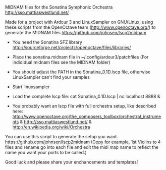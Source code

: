 MIDNAM files for the Sonatina Symphonic Orchestra
http://sso.mattiaswestlund.net/

Made for a project with Ardour 3 and LinuxSampler on GNU/Linux, using these scripts from the OpenOctave team (http://www.openoctave.org/) to generate the MIDNAM files
https://github.com/johnsen/lscp2midnam 


* You need the Sonatina SFZ library
http://sourceforge.net/projects/openoctave/files/libraries/

* Place the sonatina.midnam file in ~/.config/ardour3/patchfiles
(For indididual midnam files see the MIDNAM folder)

* You should adjust the PATH in the Sonatina_0.1D.lscp file, otherwise LinuxSampler can't find your samples

* Start linuxsampler

* Load the complete lscp file: 
cat Sonatina_0.1D.lscp | nc localhost 8888 &

* You probably want an lscp file with full orchestra setup, like described here: 
http://www.openoctave.org/the_composers_toolbox/orchestral_instruments &
http://sso.mattiaswestlund.net/ & 
http://en.wikipedia.org/wiki/Orchestra

You can use this script to generate the setup you want. 
https://github.com/johnsen/lscp2midnam
(Copy for example, 1st Violins to 4 files and rename
go into each file and edit the midi map name to reflect the name you want your ports to be called.)



Good luck and please share your enchancements and templates! 








